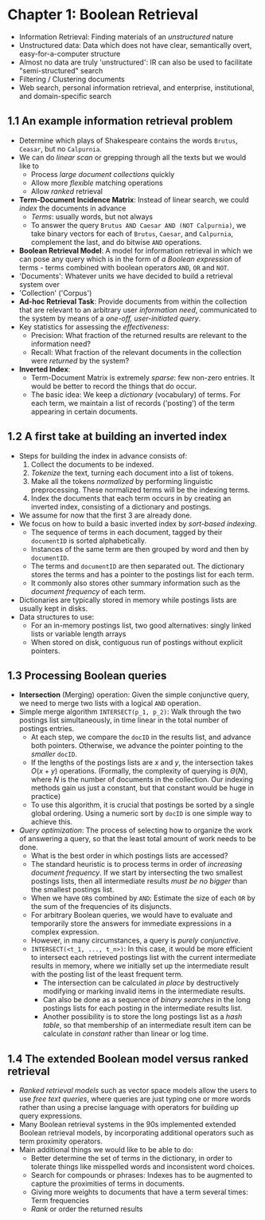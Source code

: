# Chapter 1: Boolean Retrieval

- Information Retrieval: Finding materials of an *unstructured* nature
- Unstructured data: Data which does not have clear, semantically overt, easy-for-a-computer structure
- Almost no data are truly 'unstructured': IR can also be used to facilitate "semi-structured" search
- Filtering / Clustering documents
- Web search, personal information retrieval, and enterprise, institutional, and domain-specific search

## 1.1 An example information retrieval problem

- Determine which plays of Shakespeare contains the words `Brutus`, `Ceasar`, but no `Calpurnia`.
- We can do *linear scan* or grepping through all the texts but we would like to
    - Process *large document collections* quickly
    - Allow more *flexible* matching operations
    - Allow *ranked* retrieval
- **Term-Document Incidence Matrix**: Instead of linear search, we could *index* the documents in advance
    - *Terms*: usually words, but not always
    - To answer the query `Brutus AND Caesar AND (NOT Calpurnia)`, we take binary vectors for each of `Brutus`, `Caesar`, and `Calpurnia`, complement the last, and do bitwise `AND` operations.
- **Boolean Retrieval Model**: A model for information retrieval in which we can pose any query which is in the form of *a Boolean expression* of terms - terms combined with boolean operators `AND`, `OR` and `NOT`.
- 'Documents': Whatever units we have decided to build a retrieval system over
- 'Collection' ('Corpus')
- **Ad-hoc Retrieval Task**: Provide documents from within the collection that are relevant to an arbitrary user *information need*, communicated to the system by means of a *one-off, user-initiated query*.
- Key statistics for assessing the *effectiveness*:
    - Precision: What fraction of the returned results are relevant to the information need?
    - Recall: What fraction of the relevant documents in the collection were *returned* by the system?
- **Inverted Index**:
    - Term-Document Matrix is extremely *sparse*: few non-zero entries. It would be better to record the things that do occur.
    - The basic idea: We keep a *dictionary* (vocabulary) of terms. For each term, we maintain a list of records ('posting') of the term appearing in certain documents.

## 1.2 A first take at building an inverted index

- Steps for building the index in advance consists of:
    1. Collect the documents to be indexed.
    2. *Tokenize* the text, turning each document into a list of tokens.
    3. Make all the tokens *normalized* by performing linguistic preprocessing. These normalized terms will be the indexing terms.
    4. Index the documents that each term occurs in by creating an inverted index, consisting of a dictionary and postings.
- We assume for now that the first 3 are already done.
- We focus on how to build a basic inverted index by *sort-based indexing*.
    - The sequence of terms in each document, tagged by their `documentID` is sorted alphabetically.
    - Instances of the same term are then grouped by word and then by `documentID`.
    - The terms and `documentID` are then separated out. The dictionary stores the terms and has a pointer to the postings list for each term.
    - It commonly also stores other summary information such as the *document frequency* of each term.
- Dictionaries are typically stored in memory while postings lists are usually kept in disks.
- Data structures to use:
    - For an in-memory postings list, two good alternatives: singly linked lists or variable length arrays
    - When stored on disk, contiguous run of postings without explicit pointers.

## 1.3 Processing Boolean queries

- **Intersection** (Merging) operation: Given the simple conjunctive query, we need to merge two lists with a logical `AND` operation.
- Simple merge algorithm `INTERSECT(p_1, p_2)`: Walk through the two postings list simultaneously, in time linear in the total number of postings entries.
    - At each step, we compare the `docID` in the results list, and advance both pointers. Otherwise, we advance the pointer pointing to the *smaller* `docID`.
    - If the lengths of the postings lists are $x$ and $y$, the intersection takes $O(x + y)$ operations. (Formally, the complexity of querying is $\Theta(N)$, where $N$ is the number of documents in the collection. Our indexing methods gain us just a constant, but that constant would be huge in practice)
    - To use this algorithm, it is crucial that postings be sorted by a single global ordering. Using a numeric sort by `docID` is one simple way to achieve this.
- *Query optimization*: The process of selecting how to organize the work of answering a query, so that the least total amount of work needs to be done.
    - What is the best order in which postings lists are accessed?
    - The standard heuristic is to process terms in order of *increasing document frequency*. If we start by intersecting the two smallest postings lists, then all intermediate results *must be no bigger* than the smallest postings list.
    - When we have `OR`s combined by `AND`: Estimate the size of each `OR` by the sum of the frequencies of its disjuncts.
    - For arbitrary Boolean queries, we would have to evaluate and temporarily store the answers for immediate expressions in a complex expression.
    - However, in many circumstances, a query is *purely conjunctive*.
    - `INTERSECT(<t_1, ..., t_n>)`: In this case, it would be more efficient to intersect each retrieved postings list with the current intermediate results in memory, where we initially set up the intermediate result with the posting list of the least frequent term.
        - The intersection can be calculated *in place* by destructively modifying or marking invalid items in the intermediate results.
        - Can also be done as a sequence of *binary searches* in the long postings lists for each posting in the intermediate results list.
        - Another possibility is to store the long postings list as a *hash table*, so that membership of an intermediate result item can be calculate in *constant* rather than linear or log time.

## 1.4 The extended Boolean model versus ranked retrieval

- *Ranked retrieval models* such as vector space models allow the users to use *free text queries*, where queries are just typing one or more words rather than using a precise language with operators for building up query expressions.
- Many Boolean retrieval systems in the 90s implemented extended Boolean retrieval models, by incorporating additional operators such as term proximity operators.
- Main additional things we would like to be able to do:
    - Better determine the set of terms in the dictionary, in order to tolerate things like misspelled words and inconsistent word choices.
    - Search for compounds or phrases: Indexes has to be augmented to capture the proximities of terms in documents.
    - Giving more weights to documents that have a term several times: Term frequencies
    - *Rank* or order the returned results